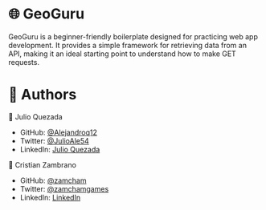 # 🌐 GeoGuru
GeoGuru is a beginner-friendly boilerplate designed for practicing web app development. It provides a simple framework for retrieving data from an API, making it an ideal starting point to understand how to make GET requests. 

# 👥 Authors
👤 Julio Quezada
- GitHub: [@Alejandroq12](https://github.com/Alejandroq12)
- Twitter: [@JulioAle54](https://twitter.com/JulioAle54)
- LinkedIn: [Julio Quezada](https://www.linkedin.com/in/quezadajulio/)

👤 Cristian Zambrano
- GitHub: [@zamcham](https://github.com/zam-cham)
- Twitter: [@zamchamgames](https://twitter.com/zamchamgames)
- LinkedIn: [LinkedIn](https://linkedin.com/in/cristian-zamcham)
